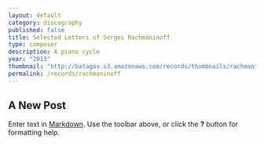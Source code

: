 ```yaml
---
layout: default
category: discography
published: false
title: Selected Letters of Sergei Rachmaninoff
type: composer
description: A piano cycle
year: "2013"
thumbnail: "http://batagov.s3.amazonaws.com/records/thumbnails/rachmaninoff%20cover.jpg"
permalink: /records/rachmaninoff
---
```


## A New Post

Enter text in [Markdown](http://daringfireball.net/projects/markdown/). Use the toolbar above, or click the **?** button for formatting help.
